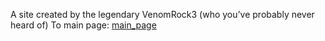 A site created by the legendary VenomRock3 (who you’ve probably never heard of)
To main page: [main_page](/website/Page)
